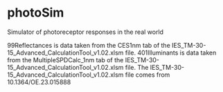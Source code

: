 # photoSim
Simulator of photoreceptor responses in the real world

99Reflectances is data taken from the CES1nm tab of the IES_TM-30-15_Advanced_CalculationTool_v1.02.xlsm file.
401Illuminants is data taken from the MultipleSPDCalc_1nm tab of the IES_TM-30-15_Advanced_CalculationTool_v1.02.xlsm file.
The IES_TM-30-15_Advanced_CalculationTool_v1.02.xlsm file comes from 10.1364/OE.23.015888
